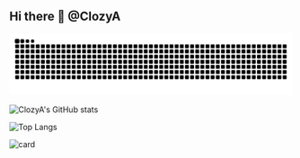 ## Hi there 👋 @ClozyA

<!-- 
似乎是CDN缓存问题，等过段时间再开，先用直链（已切换成CDN）
![card](https://cdn.jsdelivr.net/gh/ClozyA/NCM-Card/card-dark.svg) 
-->



![Snake!](https://raw.githubusercontent.com/ClozyA/ClozyA/snake-output/github-contribution-grid-snake-dark.svg)



![ClozyA's GitHub stats](https://github-readme-stats.vercel.app/api?username=ClozyA&count_private=true&show_icons=true&theme=transparent)
<!--![ClozyA's GitHub stats](https://clozya-readme-stats.vercel.app/api?username=ClozyA&count_private=true&show_icons=true&theme=transparent)
![card](https://cdn.jsdelivr.net/gh/ClozyA/netease-music-card-fixed/card.svg)-->


![Top Langs](https://github-readme-stats.vercel.app/api/top-langs/?username=ClozyA&layout=compact&theme=tokyonight)


![card](https://cdn.jsdelivr.net/gh/ClozyA/NCM-Card/card-dark.svg) 


<!--

![card](https://github.com/ClozyA/NCM-Card/blob/master/card-dark.svg)

**ClozyA/ClozyA** is a ✨ _special_ ✨ repository because its `README.md` (this file) appears on your GitHub profile.

Here are some ideas to get you started:

- 🔭 I’m currently working on ...
- 🌱 I’m currently learning ...
- 👯 I’m looking to collaborate on ...
- 🤔 I’m looking for help with ...
- 💬 Ask me about ...
- 📫 How to reach me: ...
- 😄 Pronouns: ...
- ⚡ Fun fact: ...
-->
